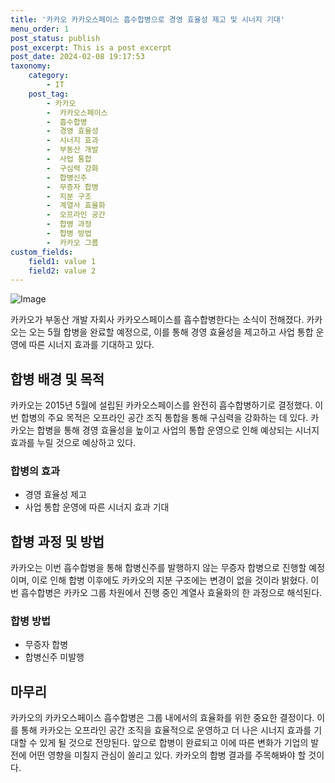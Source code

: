 ```yaml
---
title: '카카오 카카오스페이스 흡수합병으로 경영 효율성 제고 및 시너지 기대'
menu_order: 1
post_status: publish
post_excerpt: This is a post excerpt
post_date: 2024-02-08 19:17:53
taxonomy:
    category:
        - IT
    post_tag:
        - 카카오
        -  카카오스페이스
        -  흡수합병
        -  경영 효율성
        -  시너지 효과
        -  부동산 개발
        -  사업 통합
        -  구심력 강화
        -  합병신주
        -  무증자 합병
        -  지분 구조
        -  계열사 효율화
        -  오프라인 공간
        -  합병 과정
        -  합병 방법
        -  카카오 그룹
custom_fields:
    field1: value 1
    field2: value 2
---
```


![Image](https://imgnews.pstatic.net/image/031/2024/02/08/0000811494_001_20240208043904138.jpg?type=w647)

카카오가 부동산 개발 자회사 카카오스페이스를 흡수합병한다는 소식이 전해졌다. 카카오는 오는 5월 합병을 완료할 예정으로, 이를 통해 경영 효율성을 제고하고 사업 통합 운영에 따른 시너지 효과를 기대하고 있다.
## 합병 배경 및 목적
카카오는 2015년 5월에 설립된 카카오스페이스를 완전히 흡수합병하기로 결정했다. 이번 합병의 주요 목적은 오프라인 공간 조직 통합을 통해 구심력을 강화하는 데 있다. 카카오는 합병을 통해 경영 효율성을 높이고 사업의 통합 운영으로 인해 예상되는 시너지 효과를 누릴 것으로 예상하고 있다.
### 합병의 효과
- 경영 효율성 제고
- 사업 통합 운영에 따른 시너지 효과 기대
## 합병 과정 및 방법
카카오는 이번 흡수합병을 통해 합병신주를 발행하지 않는 무증자 합병으로 진행할 예정이며, 이로 인해 합병 이후에도 카카오의 지분 구조에는 변경이 없을 것이라 밝혔다. 이번 흡수합병은 카카오 그룹 차원에서 진행 중인 계열사 효율화의 한 과정으로 해석된다.
### 합병 방법
- 무증자 합병
- 합병신주 미발행
## 마무리
카카오의 카카오스페이스 흡수합병은 그룹 내에서의 효율화를 위한 중요한 결정이다. 이를 통해 카카오는 오프라인 공간 조직을 효율적으로 운영하고 더 나은 시너지 효과를 기대할 수 있게 될 것으로 전망된다. 앞으로 합병이 완료되고 이에 따른 변화가 기업의 발전에 어떤 영향을 미칠지 관심이 쏠리고 있다. 카카오의 합병 결과를 주목해봐야 할 것이다.
